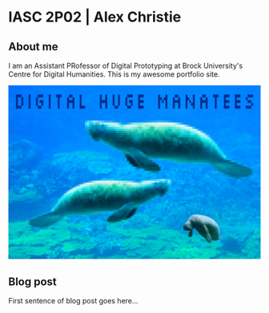 # IASC 2P02 | Alex Christie

## About me

I am an Assistant PRofessor of Digital Prototyping at Brock University's Centre for Digital Humanities. This is my awesome portfolio site.

![](imagez/manatees.jpg)

## Blog post

First sentence of blog post goes here... 
